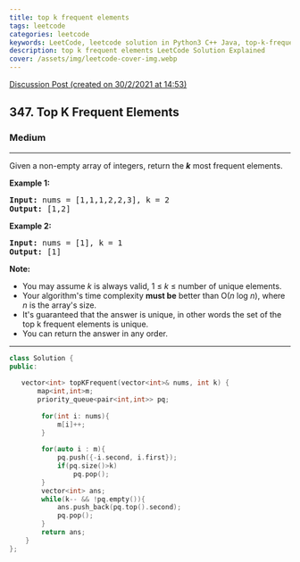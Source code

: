 ```yaml
---
title: top k frequent elements
tags: leetcode
categories: leetcode
keywords: LeetCode, leetcode solution in Python3 C++ Java, top-k-frequent-elements solution
description: top k frequent elements LeetCode Solution Explained
cover: /assets/img/leetcode-cover-img.webp
---
```





[Discussion Post (created on 30/2/2021 at 14:53)](https://leetcode.com/problems/top-k-frequent-elements/submissions/)  
<h2>347. Top K Frequent Elements</h2><h3>Medium</h3><hr><div><p>Given a non-empty array of integers, return the <b><i>k</i></b> most frequent elements.</p>

<p><strong>Example 1:</strong></p>

<pre><strong>Input: </strong>nums = <span id="example-input-1-1">[1,1,1,2,2,3]</span>, k = <span id="example-input-1-2">2</span>
<strong>Output: </strong><span id="example-output-1">[1,2]</span>
</pre>

<div>
<p><strong>Example 2:</strong></p>

<pre><strong>Input: </strong>nums = <span id="example-input-2-1">[1]</span>, k = <span id="example-input-2-2">1</span>
<strong>Output: </strong><span id="example-output-2">[1]</span></pre>
</div>

<p><b>Note: </b></p>

<ul>
	<li>You may assume <i>k</i> is always valid, 1 ≤ <i>k</i> ≤ number of unique elements.</li>
	<li>Your algorithm's time complexity <b>must be</b> better than O(<i>n</i> log <i>n</i>), where <i>n</i> is the array's size.</li>
	<li>It's guaranteed that the answer is unique, in other words the set of the top k frequent elements is unique.</li>
	<li>You can return the answer in any order.</li>
</ul>
</div>

---




```cpp
class Solution {
public:
    
   vector<int> topKFrequent(vector<int>& nums, int k) {
       map<int,int>m;
       priority_queue<pair<int,int>> pq;
        
        for(int i: nums){
            m[i]++;
        }
        
        for(auto i : m){
            pq.push({-i.second, i.first});
            if(pq.size()>k)
                pq.pop();
        }
        vector<int> ans;
        while(k-- && !pq.empty()){
            ans.push_back(pq.top().second);
            pq.pop();   
        }
        return ans;
    }
};
```
